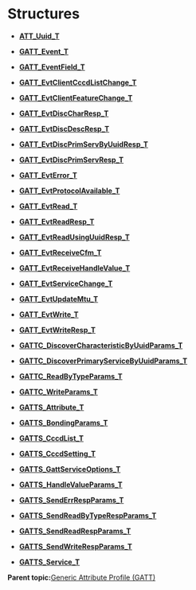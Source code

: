 # Structures

-   **[ATT\_Uuid\_T](GUID-D11F4152-45FA-4E63-AFDF-D5C1AEB8E5E6.md)**  

-   **[GATT\_Event\_T](GUID-3DA0711E-E223-4452-8B75-8789AA9C9712.md)**  

-   **[GATT\_EventField\_T](GUID-615F25EC-5A34-496D-A41E-AE128DDCBC42.md)**  

-   **[GATT\_EvtClientCccdListChange\_T](GUID-BDF09F41-242A-4901-893B-F43D0FEEE5A1.md)**  

-   **[GATT\_EvtClientFeatureChange\_T](GUID-5770A032-5C05-4593-951A-682DF783223A.md)**  

-   **[GATT\_EvtDiscCharResp\_T](GUID-760F1BD1-79F3-4B6A-8D69-014AF388CABA.md)**  

-   **[GATT\_EvtDiscDescResp\_T](GUID-BCB5F15D-9C2E-400D-B5F3-2B1542AD2153.md)**  

-   **[GATT\_EvtDiscPrimServByUuidResp\_T](GUID-1E8F3C7E-026E-4CCD-BFCD-DC99ADBB12D2.md)**  

-   **[GATT\_EvtDiscPrimServResp\_T](GUID-575E8FAF-F4CB-421B-B3B2-7FCFDBC0C76C.md)**  

-   **[GATT\_EvtError\_T](GUID-DB2A97D3-6D82-4E96-9B90-D6954203405E.md)**  

-   **[GATT\_EvtProtocolAvailable\_T](GUID-1BA26AB0-1AC9-4D2F-A763-D5AEA6B04C89.md)**  

-   **[GATT\_EvtRead\_T](GUID-FCCBC381-8923-4822-928B-A54B109BA0BA.md)**  

-   **[GATT\_EvtReadResp\_T](GUID-E48B51DA-4FFD-4AE6-8F03-080379D19D93.md)**  

-   **[GATT\_EvtReadUsingUuidResp\_T](GUID-A0F42189-6882-4045-B384-7FBD2B14458F.md)**  

-   **[GATT\_EvtReceiveCfm\_T](GUID-F21C0A43-7CA8-47ED-BE24-78E51C8EFA06.md)**  

-   **[GATT\_EvtReceiveHandleValue\_T](GUID-F0D72116-E51B-4514-9398-72B95370C283.md)**  

-   **[GATT\_EvtServiceChange\_T](GUID-18F8F054-27A7-4B66-A6D5-2588E086E901.md)**  

-   **[GATT\_EvtUpdateMtu\_T](GUID-7929592C-13C8-45B9-8198-E3606D539E88.md)**  

-   **[GATT\_EvtWrite\_T](GUID-05B681F6-B354-40C7-874A-2BF12EDCE725.md)**  

-   **[GATT\_EvtWriteResp\_T](GUID-D538A5DA-CD81-463E-9F1A-C824165226F7.md)**  

-   **[GATTC\_DiscoverCharacteristicByUuidParams\_T](GUID-60EFEE53-D048-4B93-8756-81D514067B0E.md)**  

-   **[GATTC\_DiscoverPrimaryServiceByUuidParams\_T](GUID-D8FF1B1A-D8FD-4A8A-B08B-777287026454.md)**  

-   **[GATTC\_ReadByTypeParams\_T](GUID-6D132F09-07C6-4FC7-9615-AD09D5CD1A9E.md)**  

-   **[GATTC\_WriteParams\_T](GUID-2D95DF00-4758-4DCE-8562-F6A1A150A365.md)**  

-   **[GATTS\_Attribute\_T](GUID-B662F62C-F524-46C3-BC2A-9B33578A961B.md)**  

-   **[GATTS\_BondingParams\_T](GUID-A9CEB8AC-CAD0-45C1-ACB3-486FDF0CB383.md)**  

-   **[GATTS\_CccdList\_T](GUID-EE252C97-F8C2-42D4-871D-B2C9B658E77D.md)**  

-   **[GATTS\_CccdSetting\_T](GUID-48409FD6-7AC0-422C-9230-42980741D051.md)**  

-   **[GATTS\_GattServiceOptions\_T](GUID-5A9BB560-B872-4F58-9FA7-02458F901C55.md)**  

-   **[GATTS\_HandleValueParams\_T](GUID-3731E8AB-171C-4192-9D52-2012DB5797FC.md)**  

-   **[GATTS\_SendErrRespParams\_T](GUID-5279946A-A9EC-4311-B391-78064A9D52A0.md)**  

-   **[GATTS\_SendReadByTypeRespParams\_T](GUID-47570001-86E5-4323-B176-20FF4ECC88A9.md)**  

-   **[GATTS\_SendReadRespParams\_T](GUID-A87D0B6C-416A-4312-8B27-DEF9456BED70.md)**  

-   **[GATTS\_SendWriteRespParams\_T](GUID-DE4383BE-5A48-44EE-8955-214FCAA7E621.md)**  

-   **[GATTS\_Service\_T](GUID-CD73F78E-AA39-4978-9020-7143E417F741.md)**  


**Parent topic:**[Generic Attribute Profile \(GATT\)](GUID-68F36419-BE17-4BBA-AC40-950ED8B4956A.md)

